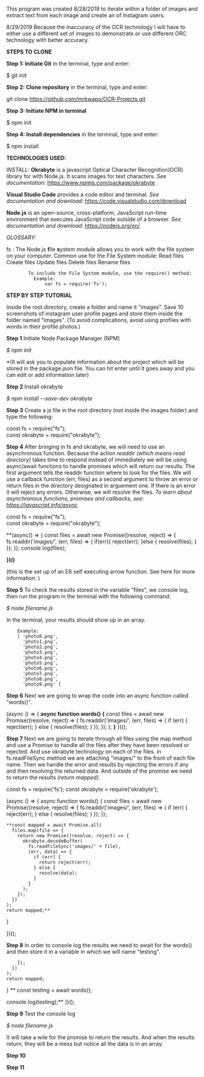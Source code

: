 This program was created 8/28/2019  to iterate within a folder of images and extract text from each image and create an of Instagram users.

8/29/2019 Because the inaccuracy of the OCR technology I will have to either use a different set of images to demonstrate or use different ORC technology with better accuracy. 

**STEPS TO CLONE**

**Step 1: Initiate Git** in the terminal, type and enter:

$ git init

**Step 2: Clone repository** in the terminal, type and enter:

git clone https://github.com/mrkwapo/OCR-Projects.git

**Step 3: Initiate NPM in terminal**

$ npm init



**Step 4: Install dependencies** in the terminal, type and enter:

$ npm install


**TECHNOLOGIES USED:**

*INSTALL:*
**Okrabyte** is a javascript Optical Character Recognition(OCR) library for with Node.js. It scans images for text characters. 
*See documentation:* https://www.npmjs.com/package/okrabyte .

**Visual Studio Code** provides a code editor and terminal. 
*See documentation and download:* https://code.visualstudio.com/download

**Node.js** is an open-source, cross-platform, JavaScript run-time environment that executes JavaScript code outside of a browser.
  *See documentation and download:* https://nodejs.org/en/ 
  
  
  *GLOSSARY:*
  
  fs : The Node.js **f**ile **s**ystem module allows you to work with the file system on your computer.
            Common use for the File System module:
                  Read files
                  Create files
                  Update files
                  Delete files
                  Rename files

            To include the File System module, use the require() method:
              Example: 
                  var fs = require('fs');

**STEP BY STEP TUTORIAL**

Inside the root directory, create a folder and name it "images". Save 10 screenshots of instagram user profile pages and store them inside the folder named "images". (To avoid complications, avoid using profiles with words in their profile photos.)


**Step 1** Initiate Node Package Manager (NPM)

*$ npm init*

*(It will ask you to populate information about the project which will be stored in the package.json file. You can hit enter until it goes away and you can edit or add information later)

**Step 2** Install okrabyte

*$ npm install --save-dev okrabyte*

**Step 3** Create a js file in the root directory (not inside the images folder) and type the following:

const fs = require("fs");  
const okrabyte = require("okrabyte");



**Step 4**
After bringing in fs and okrabyte, we will need to use an asynchronous function. Because the action *readdir (which means read directory)* takes time to respond instead of immediately we will be using async/await functions to handle promises which will return our results. The first argument tells the readdir function where to look for the files. We will use a callback function (err, files) as a second argument to throw an error or return files in the directory designated in arguement one. If there is an error it will reject any errors. Otherwise, we will resolve the files. *To learn about asynchronous functions, promises and callbacks, see:  https://javascript.info/async*

const fs = require("fs");  
const okrabyte = require("okrabyte");

**(async() => {
  const files = await new Promise((resolve, reject) => {
    fs.readdir('images/', (err, files) => {
      if(err){
        reject(err);
      }else {
        resolve(files);
      }
    });
  });
  console.log(files);

**})()** 

(this is the set up of an E6 self executing arrow function. See here for more information: )

**Step 5**
To check the results stored in the variable "files", we console log, then run the program in the terminal with the following command:

*$ node filename.js*

In the terminal, your results should show up in an array.

        Example:
        [ 'photo0.png',
          'photo1.png',
          'photo2.png',
          'photo3.png',
          'photo4.png',
          'photo5.png',
          'photo6.png',
          'photo7.png',
          'photo8.png',
          'photo9.png' ]


**Step 6**
Next we are going to wrap the code into an async function called "words()".

(async () => {
  **async function words() {**
    const files = await new Promise((resolve, reject) => {
      fs.readdir('images/', (err, files) => {
        if (err) {
          reject(err);
        } else {
          resolve(files);
        }
      });
    });
   );
   **}**
  })();

**Step 7**
Next we are going to iterate through all files using the map method and use a Promise to handle all the files after they have been resolved or rejected. And use okrabyte technology on each of the files. in fs.readFileSync method we are attaching "images/" to the front of each file name. Then we handle the error and results by rejecting the errors if any and then resolving the returned data. And outside of the promise we need to return the results *(return mapped)*.

const fs = require('fs');
const okrabyte = require('okrabyte');

(async () => {
  async function words() {
    const files = await new Promise((resolve, reject) => {
      fs.readdir('images/', (err, files) => {
        if (err) {
          reject(err);
        } else {
          resolve(files);
        }
      });
    });

    **const mapped = await Promise.all(
      files.map(file => {
        return new Promise((resolve, reject) => {
          okrabyte.decodeBuffer(
            fs.readFileSync('images/' + file),
            (err, data) => {
              if (err) {
                return reject(err);
              } else {
                resolve(data);
              }
            }
          );
        });
      })
    );
    return mapped;**
  }

})();

**Step 8**
In order to console log the results we need to await for the words() and then store it in a variable in which we will name "testing".

        });
      })
    );
    return mapped;
  }
 ** const testing = await words();

  console.log(testing);**
})();

**Step 9** Test the console log

*$ node filename.js*

It will take a wile for the promise to return the results. And when the results return, they will be a mess but notice all the data is in an array.

**Step 10**

**Step 11**
